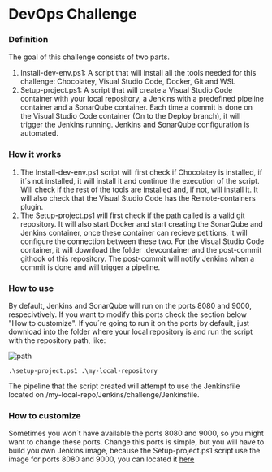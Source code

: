 # DevOps Challenge

### Definition
The goal of this challenge consists of two parts.
1. Install-dev-env.ps1: A script that will install all the tools needed for this challenge: Chocolatey, Visual Studio Code, Docker, Git and WSL
2. Setup-project.ps1: A script that will create a Visual Studio Code container with your local repository, a Jenkins with a predefined pipeline container and a SonarQube container. Each time a commit is done on the Visual Studio Code container (On to the Deploy branch), it will trigger the Jenkins running. Jenkins and SonarQube configuration is automated.

### How it works
1. The Install-dev-env.ps1 script will first check if Chocolatey is installed, if it´s not installed, it will install it and continue the execution of the script. Will check if the rest of the tools are installed and, if not, will install it. It will also check that the Visual Studio Code has the Remote-containers plugin.
2. The Setup-project.ps1 will first check if the path called is a valid git repository. It will also start Docker and start creating the SonarQube and Jenkins container, once these container can recieve petitions, it will configure the connection between these two. For the Visual Studio Code container, it will download the folder .devcontainer and the post-commit githook of this repository. The post-commit will notify Jenkins when a commit is done and will trigger a pipeline.

### How to use
By default, Jenkins and SonarQube will run on the ports 8080 and 9000, respecivtively. If you want to modify this ports check the section below "How to customize".
If you´re going to run it on the ports by default, just download into the folder where your local repository is and run the script with the repository path, like:

![path](https://user-images.githubusercontent.com/56632305/107864615-3760bd00-6e5e-11eb-9b93-431493a90661.PNG)

```.\setup-project.ps1 .\my-local-repository```

The pipeline that the script created will attempt to use the Jenkinsfile located on /my-local-repo/Jenkins/challenge/Jenkinsfile.

### How to customize
Sometimes you won´t have available the ports 8080 and 9000, so you might want to change these ports. Change this ports is simple, but you will have to build you own Jenkins image, because the Setup-project.ps1 script use the image for ports 8080 and 9000, you can located it [here](https://hub.docker.com/layers/137473383/guilleamutio/challenge.devops.images/jenkins_challenge/images/sha256-bb39f30106899b0f9841c18012051335f7db267144c2f166322962a0577b7814?context=explore)

